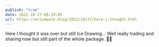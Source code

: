 ```yaml
---
publish: "true"
date: 2022-10-27 08:29:05
url: https://ericmwalk.blog/2022/10/27/here-i-thought.html
---
```

Here I thought it was over but still Ice Drawing... Well really trading and sharing now but still part of the whole package. 🏒😖